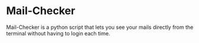 # Mail-Checker
Mail-Checker is a python script that lets you see your mails directly from the terminal without having to login each time.
